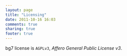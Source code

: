 ```yaml
---
layout: page
title: "Licensing"
date: 2011-10-16 16:03
comments: true
sharing: true
footer: true
---
```


bg7 license is `AGPLv3`, _Affero General Public License v3_.
